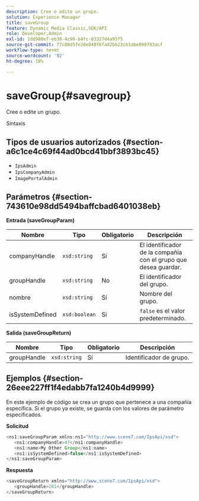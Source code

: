 ```yaml
---
description: Cree o edite un grupo.
solution: Experience Manager
title: saveGroup
feature: Dynamic Media Classic,SDK/API
role: Developer,Admin
exl-id: 1dd980e7-eb38-4c90-b4fc-83327d4a95f5
source-git-commit: 77c88d5fe20e048f6fad2bb23cb1abe090793acf
workflow-type: tm+mt
source-wordcount: '92'
ht-degree: 18%

---
```


# saveGroup{#savegroup}

Cree o edite un grupo.

Sintaxis

## Tipos de usuarios autorizados {#section-a6c1ce4c69f44ad0bcd41bbf3893bc45}

* `IpsAdmin`
* `IpsCompanyAdmin`
* `ImagePortalAdmin`

## Parámetros {#section-743610e98dd5494baffcbad6401038eb}

**Entrada (saveGroupParam)**

| Nombre | Tipo | Obligatorio | Descripción |
|---|---|---|---|
| companyHandle | `xsd:string` | Sí | El identificador de la compañía con el grupo que desea guardar. |
| groupHandle | `xsd:string` | No | El identificador del grupo. |
| nombre | `xsd:string` | Sí | Nombre del grupo. |
| isSystemDefined | `xsd:boolean` | Sí | `false` es el valor predeterminado. |

**Salida (saveGroupReturn)**

| Nombre | Tipo | Obligatorio | Descripción |
|---|---|---|---|
| groupHandle | `xsd:string` | Sí | Identificador de grupo. |

## Ejemplos {#section-26eee227ff1f4edabb7fa1240b4d9999}

En este ejemplo de código se crea un grupo que pertenece a una compañía específica. Si el grupo ya existe, se guarda con los valores de parámetro especificados.

**Solicitud**

```java
<ns1:saveGroupParam xmlns:ns1="http://www.scene7.com/IpsApi/xsd">
   <ns1:companyHandle>47</ns1:companyHandle>
   <ns1:name>My Other Group</ns1:name>
   <ns1:isSystemDefined>false</ns1:isSystemDefined>
</ns1:saveGroupParam>
```

**Respuesta**

```java
<saveGroupReturn xmlns="http://www.scene7.com/IpsApi/xsd">
   <groupHandle>281</groupHandle>
</saveGroupReturn>
```
